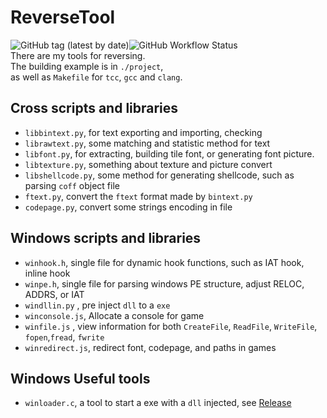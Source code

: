# ReverseTool

![GitHub tag (latest by date)](https://img.shields.io/github/v/tag/yurisizuku/reversetool?color=green&label=ReverseTool)![GitHub Workflow Status](https://img.shields.io/github/actions/workflow/status/YuriSizuku/ReverseTool/build_wintools.yml?label=build_wintools)  
There are my tools for reversing.  
The building example is in `./project`,  
as well as `Makefile` for `tcc`, `gcc` and `clang`.  

## Cross scripts and libraries

* `libbintext.py`, for text exporting and importing, checking
* `librawtext.py`, some matching and statistic method for text  
* `libfont.py`, for extracting, building tile font, or generating font picture.  
* `libtexture.py`, something about texture and picture convert
* `libshellcode.py`, some method for generating shellcode, such as parsing `coff` object file  
* `ftext.py`, convert the `ftext` format made by `bintext.py`  
* `codepage.py`, convert some strings encoding in  file  

## Windows scripts and libraries

* `winhook.h`,  single file for dynamic hook functions, such as IAT hook, inline hook  
* `winpe.h`, single file for parsing windows PE structure, adjust RELOC, ADDRS, or IAT  
* `windllin.py` , pre inject  `dll` to a `exe`  
* `winconsole.js`,  Allocate a console for game  
* `winfile.js` , view information for both `CreateFile`, `ReadFile`, `WriteFile`, `fopen`,`fread`, `fwrite`  
* `winredirect.js`, redirect font, codepage, and paths in games  

## Windows Useful tools

* `winloader.c`, a tool to start a exe with a `dll` injected, see [Release](https://github.com/YuriSizuku/ReverseUtil/releases)  
